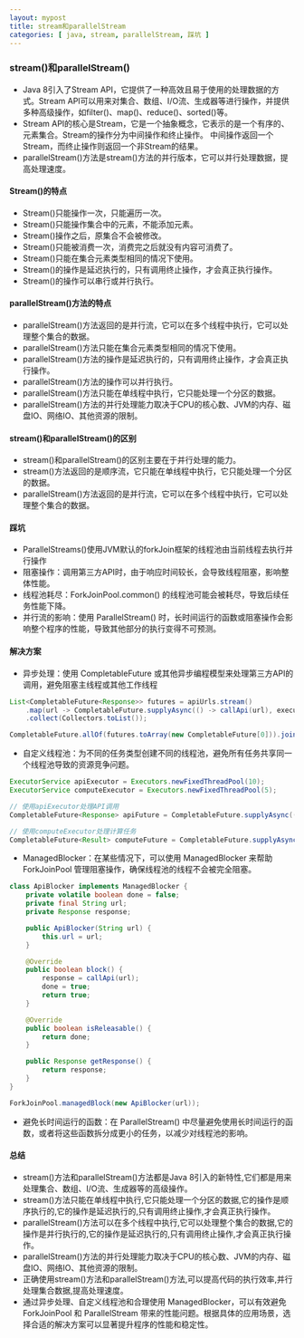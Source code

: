```yaml
---
layout: mypost
title: stream和parallelStream
categories: [ java, stream, parallelStream, 踩坑 ]
---
```


### stream()和parallelStream()

- Java 8引入了Stream API，它提供了一种高效且易于使用的处理数据的方式。Stream
  API可以用来对集合、数组、I/O流、生成器等进行操作，并提供多种高级操作，如filter()、map()、reduce()、sorted()等。
- Stream API的核心是Stream，它是一个抽象概念，它表示的是一个有序的、元素集合。Stream的操作分为中间操作和终止操作。
  中间操作返回一个Stream，而终止操作则返回一个非Stream的结果。
- parallelStream()方法是stream()方法的并行版本，它可以并行处理数据，提高处理速度。

#### Stream()的特点

- Stream()只能操作一次，只能遍历一次。
- Stream()只能操作集合中的元素，不能添加元素。
- Stream()操作之后，原集合不会被修改。
- Stream()只能被消费一次，消费完之后就没有内容可消费了。
- Stream()只能在集合元素类型相同的情况下使用。
- Stream()的操作是延迟执行的，只有调用终止操作，才会真正执行操作。
- Stream()的操作可以串行或并行执行。

#### parallelStream()方法的特点

- parallelStream()方法返回的是并行流，它可以在多个线程中执行，它可以处理整个集合的数据。
- parallelStream()方法只能在集合元素类型相同的情况下使用。
- parallelStream()方法的操作是延迟执行的，只有调用终止操作，才会真正执行操作。
- parallelStream()方法的操作可以并行执行。
- parallelStream()方法只能在单线程中执行，它只能处理一个分区的数据。
- parallelStream()方法的并行处理能力取决于CPU的核心数、JVM的内存、磁盘IO、网络IO、其他资源的限制。

#### stream()和parallelStream()的区别

- stream()和parallelStream()的区别主要在于并行处理的能力。
- stream()方法返回的是顺序流，它只能在单线程中执行，它只能处理一个分区的数据。
- parallelStream()方法返回的是并行流，它可以在多个线程中执行，它可以处理整个集合的数据。

#### 踩坑

- ParallelStreams()使用JVM默认的forkJoin框架的线程池由当前线程去执行并行操作
- 阻塞操作：调用第三方API时，由于响应时间较长，会导致线程阻塞，影响整体性能。
- 线程池耗尽：ForkJoinPool.common() 的线程池可能会被耗尽，导致后续任务性能下降。
- 并行流的影响：使用 ParallelStream() 时，长时间运行的函数或阻塞操作会影响整个程序的性能，导致其他部分的执行变得不可预测。

#### 解决方案

- 异步处理：使用 CompletableFuture 或其他异步编程模型来处理第三方API的调用，避免阻塞主线程或其他工作线程

```java
List<CompletableFuture<Response>> futures = apiUrls.stream()
    .map(url -> CompletableFuture.supplyAsync(() -> callApi(url), executor))
    .collect(Collectors.toList());

CompletableFuture.allOf(futures.toArray(new CompletableFuture[0])).join();
```

- 自定义线程池：为不同的任务类型创建不同的线程池，避免所有任务共享同一个线程池导致的资源竞争问题。

```java
ExecutorService apiExecutor = Executors.newFixedThreadPool(10);
ExecutorService computeExecutor = Executors.newFixedThreadPool(5);

// 使用apiExecutor处理API调用
CompletableFuture<Response> apiFuture = CompletableFuture.supplyAsync(() -> callApi(url), apiExecutor);

// 使用computeExecutor处理计算任务
CompletableFuture<Result> computeFuture = CompletableFuture.supplyAsync(() -> computeData(data), computeExecutor);
```

- ManagedBlocker：在某些情况下，可以使用 ManagedBlocker 来帮助 ForkJoinPool 管理阻塞操作，确保线程池的线程不会被完全阻塞。

```java
class ApiBlocker implements ManagedBlocker {
    private volatile boolean done = false;
    private final String url;
    private Response response;

    public ApiBlocker(String url) {
        this.url = url;
    }

    @Override
    public boolean block() {
        response = callApi(url);
        done = true;
        return true;
    }

    @Override
    public boolean isReleasable() {
        return done;
    }

    public Response getResponse() {
        return response;
    }
}

ForkJoinPool.managedBlock(new ApiBlocker(url));
```

- 避免长时间运行的函数：在 ParallelStream() 中尽量避免使用长时间运行的函数，或者将这些函数拆分成更小的任务，以减少对线程池的影响。

#### 总结

- stream()方法和parallelStream()方法都是Java 8引入的新特性,它们都是用来处理集合、数组、I/O流、生成器等的高级操作。
- stream()方法只能在单线程中执行,它只能处理一个分区的数据,它的操作是顺序执行的,它的操作是延迟执行的,只有调用终止操作,才会真正执行操作。
- parallelStream()方法可以在多个线程中执行,它可以处理整个集合的数据,它的操作是并行执行的,它的操作是延迟执行的,只有调用终止操作,才会真正执行操作。
- parallelStream()方法的并行处理能力取决于CPU的核心数、JVM的内存、磁盘IO、网络IO、其他资源的限制。
- 正确使用stream()方法和parallelStream()方法,可以提高代码的执行效率,并行处理集合数据,提高处理速度。
- 通过异步处理、自定义线程池和合理使用 ManagedBlocker，可以有效避免 ForkJoinPool 和 ParallelStream
  带来的性能问题。根据具体的应用场景，选择合适的解决方案可以显著提升程序的性能和稳定性。